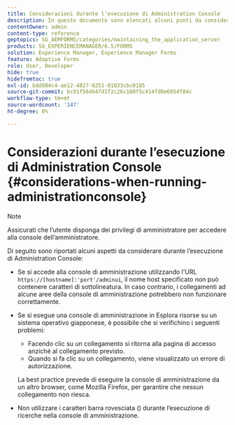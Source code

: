 ```yaml
---
title: Considerazioni durante l’esecuzione di Administration Console
description: In questo documento sono elencati alcuni punti da considerare durante l'esecuzione di Administration Console.
contentOwner: admin
content-type: reference
geptopics: SG_AEMFORMS/categories/maintaining_the_application_server
products: SG_EXPERIENCEMANAGER/6.5/FORMS
solution: Experience Manager, Experience Manager Forms
feature: Adaptive Forms
role: User, Developer
hide: true
hidefromtoc: true
exl-id: bdd884c4-ae12-4827-8251-01033cbc0185
source-git-commit: bc91f56d447d1f2c26c160f5c414fd0e6054f84c
workflow-type: tm+mt
source-wordcount: '147'
ht-degree: 0%

---
```


# Considerazioni durante l’esecuzione di Administration Console {#considerations-when-running-administrationconsole}

>[!NOTE]
> 
> Assicurati che l’utente disponga dei privilegi di amministratore per accedere alla console dell’amministratore.

Di seguito sono riportati alcuni aspetti da considerare durante l’esecuzione di Administration Console:

* Se si accede alla console di amministrazione utilizzando l&#39;URL `https://[hostname]:'port'/adminui`, il nome host specificato non può contenere caratteri di sottolineatura. In caso contrario, i collegamenti ad alcune aree della console di amministrazione potrebbero non funzionare correttamente.
* Se si esegue una console di amministrazione in Esplora risorse su un sistema operativo giapponese, è possibile che si verifichino i seguenti problemi:

   * Facendo clic su un collegamento si ritorna alla pagina di accesso anziché al collegamento previsto.
   * Quando si fa clic su un collegamento, viene visualizzato un errore di autorizzazione.

  La best practice prevede di eseguire la console di amministrazione da un altro browser, come Mozilla Firefox, per garantire che nessun collegamento non riesca.

* Non utilizzare i caratteri barra rovesciata () durante l’esecuzione di ricerche nella console di amministrazione.
